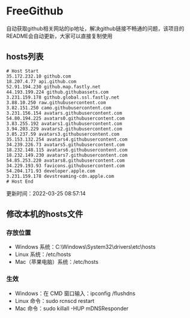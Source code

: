 # FreeGithub
自动获取github相关网站的ip地址，解决github链接不畅通的问题，该项目的README会自动更新，大家可以直接复制使用

## hosts列表
```base
# Host Start
35.172.232.10 github.com
18.207.4.77 api.github.com
52.91.194.230 github.map.fastly.net
44.193.199.224 github.githubassets.com
3.231.159.178 github.global.ssl.fastly.net
3.88.10.250 raw.githubusercontent.com
3.82.151.250 camo.githubusercontent.com
3.231.156.154 avatars.githubusercontent.com
54.80.194.225 avatars0.githubusercontent.com
3.83.255.192 avatars1.githubusercontent.com
3.94.203.229 avatars2.githubusercontent.com
3.85.237.59 avatars3.githubusercontent.com
35.153.132.254 avatars4.githubusercontent.com
34.239.226.73 avatars5.githubusercontent.com
18.232.148.115 avatars6.githubusercontent.com
18.232.149.230 avatars7.githubusercontent.com
54.85.253.220 avatars8.githubusercontent.com
34.229.193.93 favicons.githubusercontent.com
54.204.171.93 developer.apple.com
3.231.159.178 devstreaming-cdn.apple.com
# Host End
```

更新时间：2022-03-25 08:57:14

## 修改本机的hosts文件
### 存放位置
* Windows 系统：C:\Windows\System32\drivers\etc\hosts
* Linux 系统：/etc/hosts
* Mac（苹果电脑）系统：/etc/hosts

### 生效
* Windows：在 CMD 窗口输入：ipconfig /flushdns
* Linux 命令：sudo rcnscd restart
* Mac 命令：sudo killall -HUP mDNSResponder